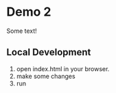 # Demo 2

Some text!

## Local Development
1. open index.html in your browser.
2. make some changes
3. run


